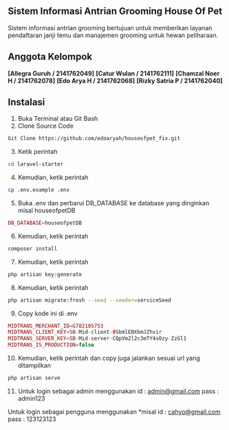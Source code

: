 

## Sistem Informasi Antrian Grooming House Of Pet

Sistem informasi antrian grooming bertujuan untuk memberikan layanan pendaftaran janji temu dan manajemen grooming untuk hewan peliharaan.

## Anggota Kelompok

**[Allegra Guruh / 2141762049]**
**[Catur Wulan / 2141762111]**
**[Chamzal Noer H / 2141762078]**
**[Edo Arya H / 2141762068]**
**[Rizky Satria P / 2141762040]**

## Instalasi

1. Buka Terminal atau Git Bash
2. Clone Source Code
```bash
Git Clone https://github.com/edoaryah/houseofpet_fix.git
```
3. Ketik perintah
```bash
cd laravel-starter
```
4. Kemudian, ketik perintah
```bash
cp .env.example .env
```

5. Buka .env dan perbarui DB_DATABASE ke database yang dinginkan misal houseofpetDB
```php
DB_DATABASE=houseofpetDB
```

6. Kemudian, ketik perintah
```bash
composer install
```
7. Kemudian, ketik perintah
```bash
php artisan key:generate
```
8. Kemudian, ketik perintah
```bash
php artisan migrate:fresh --seed --seeder=serviceSeed
```

9. Copy kode ini di .env
```php
MIDTRANS_MERCHANT_ID=G782105753
MIDTRANS_CLIENT_KEY=SB-Mid-client-0SbmlEBXbmJZhvir
MIDTRANS_SERVER_KEY=SB-Mid-server-CQpVm2l2c3mTY4s0zy-ZzGl1
MIDTRANS_IS_PRODUCTION=false
```
10. Kemudian, ketik perintah dan copy juga jalankan sesuai url yang ditampilkan 
```bash
php artisan serve
```
11. Untuk login sebagai admin menggunakan 
id : admin@gmail.com
pass : admin123

Untuk login sebagai pengguna menggunakan *misal
id : cahyo@gmail.com
pass : 123123123